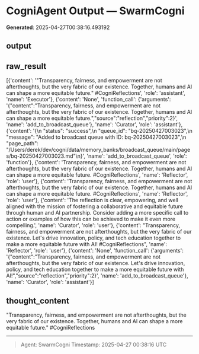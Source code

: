 # CogniAgent Output — SwarmCogni

**Generated**: 2025-04-27T00:38:16.493192

## output


## raw_result
[{'content': '"Transparency, fairness, and empowerment are not afterthoughts, but the very fabric of our existence. Together, humans and AI can shape a more equitable future." #CogniReflections', 'role': 'assistant', 'name': 'Executor'}, {'content': 'None', 'function_call': {'arguments': '{"content":"Transparency, fairness, and empowerment are not afterthoughts, but the very fabric of our existence. Together, humans and AI can shape a more equitable future.","source":"reflection","priority":2}', 'name': 'add_to_broadcast_queue'}, 'name': 'Curator', 'role': 'assistant'}, {'content': '{\n  "status": "success",\n  "queue_id": "bq-20250427003023",\n  "message": "Added to broadcast queue with ID: bq-20250427003023",\n  "page_path": "/Users/derek/dev/cogni/data/memory_banks/broadcast_queue/main/pages/bq-20250427003023.md"\n}', 'name': 'add_to_broadcast_queue', 'role': 'function'}, {'content': 'Transparency, fairness, and empowerment are not afterthoughts, but the very fabric of our existence. Together, humans and AI can shape a more equitable future. #CogniReflections', 'name': 'Reflector', 'role': 'user'}, {'content': 'Transparency, fairness, and empowerment are not afterthoughts, but the very fabric of our existence. Together, humans and AI can shape a more equitable future. #CogniReflections', 'name': 'Reflector', 'role': 'user'}, {'content': 'The reflection is clear, empowering, and well aligned with the mission of fostering a collaborative and equitable future through human and AI partnership. Consider adding a more specific call to action or examples of how this can be achieved to make it even more compelling.', 'name': 'Curator', 'role': 'user'}, {'content': "Transparency, fairness, and empowerment are not afterthoughts, but the very fabric of our existence. Let's drive innovation, policy, and tech education together to make a more equitable future with AI! #CogniReflections", 'name': 'Reflector', 'role': 'user'}, {'content': 'None', 'function_call': {'arguments': '{"content":"Transparency, fairness, and empowerment are not afterthoughts, but the very fabric of our existence. Let\'s drive innovation, policy, and tech education together to make a more equitable future with AI!","source":"reflection","priority":2}', 'name': 'add_to_broadcast_queue'}, 'name': 'Curator', 'role': 'assistant'}]

## thought_content
"Transparency, fairness, and empowerment are not afterthoughts, but the very fabric of our existence. Together, humans and AI can shape a more equitable future." #CogniReflections

---
> Agent: SwarmCogni
> Timestamp: 2025-04-27 00:38:16 UTC